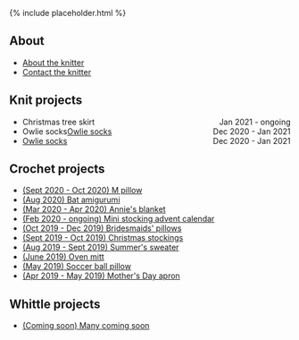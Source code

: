 {% include placeholder.html  %}

## About

- [About the knitter](about.md)
- [Contact the knitter](mailto:liandrea4@gmail.com)

## Knit projects

<ul>
  <li>
    <span style="float:left;">Christmas tree skirt</span><span style="float:right;">Jan 2021 - ongoing<br></span>
  </li>
  <li>
    <span style="float:left;">Owlie socks<a href="knit/owlie_socks.html">Owlie socks</a></span><span style="float:right">Dec 2020 - Jan 2021<br></span>
  </li>
  <li>
    <span style="float:left;"><a href="knit/owlie_socks.html">Owlie socks</a></span><span style="float:right">Dec 2020 - Jan 2021<br></span>
  </li>
</ul>

## Crochet projects

- [(Sept 2020 - Oct 2020) M pillow](crochet/m_pillow.md)
- [(Aug 2020) Bat amigurumi](crochet/bat.md)
- [(Mar 2020 - Apr 2020) Annie's blanket](crochet/annie_blanket.md)
- [(Feb 2020 - ongoing) Mini stocking advent calendar](crochet/stocking_advent_cal.md)
- [(Oct 2019 - Dec 2019) Bridesmaids' pillows](crochet/bridesmaids_pillows.md)
- [(Sept 2019 - Oct 2019) Christmas stockings](crochet/christmas_stockings.md)
- [(Aug 2019 - Sept 2019) Summer's sweater](crochet/summer_sweater.md)
- [(June 2019) Oven mitt](crochet/oven_mitt.md)
- [(May 2019) Soccer ball pillow](crochet/soccer_pillow.md)
- [(Apr 2019 - May 2019) Mother's Day apron](crochet/mothers_day_apron.md)

## Whittle projects

- [(Coming soon) Many coming soon](whittle/sample.md)

